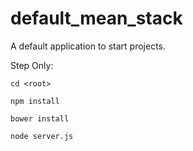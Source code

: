 # default_mean_stack
A default application to start projects.


Step Only:

`cd <root>`

`npm install`

`bower install`

`node server.js`
